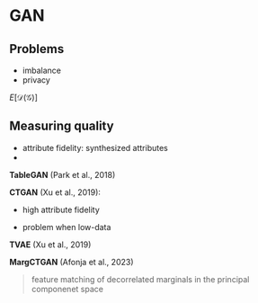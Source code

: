 # GAN

## Problems
- imbalance
- privacy

$E[ \mathcal{D}(\mathcal{G}) ]$

## Measuring quality
- attribute fidelity: synthesized attributes
-  
**TableGAN** (Park et al., 2018)

**CTGAN** (Xu et al., 2019): 
+ high attribute fidelity 
- problem when low-data

**TVAE** (Xu et al., 2019) 

**MargCTGAN** (Afonja et al., 2023)
> feature matching of decorrelated marginals in the principal componenet space
